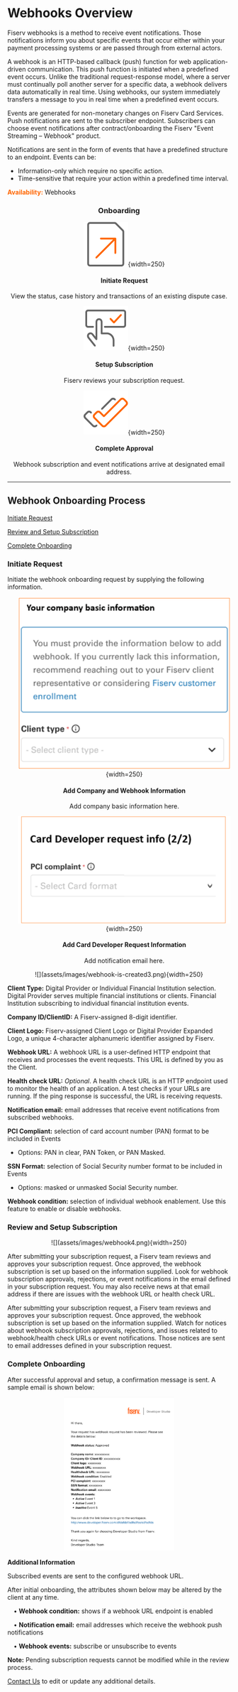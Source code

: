 # Webhooks Overview

Fiserv webhooks is a method to receive event notifications. Those notifications inform you about specific events that occur either within your payment processing systems or are passed through from external actors.

A webhook is an HTTP-based callback (push) function for web application-driven communication. This push function is initiated when a predefined event occurs. Unlike the traditional request-response model, where a server must continually poll another server for a specific data, a webhook delivers data automatically in real time. Using webhooks, our system immediately transfers a message to you in real time when a predefined event occurs.

Events are generated for non-monetary changes on Fiserv Card Services. Push notifications are sent to the subscriber endpoint. Subscribers can choose event notifications after contract/onboarding the Fiserv "Event Streaming – Webhook" product.

Notifications are sent in the form of events that have a predefined structure to an endpoint. Events can be:

 * Information-only which require no specific action.
 * Time-sensitive that require your action within a predefined time interval.

 

**<span style="color:#ff6600;">Availability:</span>** Webhooks

 <h3 style="text-align: center">Onboarding</h3>

<style>
.col-md-4 ul li {
    list-style: none;
}
</style>

<div class="row" style="text-align:center;" markdown=1>
<div class="col-md-4" markdown=1>

*   ![](assets/images/webhook/webhook-initiate-request.png){width=250}
    
    #### Initiate Request
    
   View the status, case history and transactions of an existing dispute case.

</div>
<div class="col-md-4" markdown=1>

*   ![](assets/images/webhook/webhook-setup-subscription.png){width=250}

    #### Setup Subscription
    
    Fiserv reviews your subscription request. 

</div>
<div class="col-md-4" markdown=1>

*   ![](assets/images/webhook/webhook-complete-approval.png){width=250}
    
    #### Complete Approval
    
   Webhook subscription and event notifications arrive at designated email address.
    
</div>
</div>


* * * *

## Webhook Onboarding Process 



<a href="#one">Initiate Request</a>

<a href="#two">Review and Setup Subscription </a>

<a href="#three">Complete Onboarding</a>

<h3 id="one">Initiate Request</h3>

Initiate the webhook onboarding request by supplying the following information.

<style>
.col-md-4 ul li {
    list-style: none;
}
</style>

<div class="row" style="text-align:center;" markdown=1>
<div class="col-md-4" markdown=1>

*   ![](assets/images/Add-Webhook-Information.png){width=250}
    
    #### Add Company and Webhook Information
    
    Add company basic information here.

</div>

<div class="col-md-4" markdown=1>

*   ![](assets/images/Add-Card-Developer-RequestInformation.png){width=250}
    
    #### Add Card Developer Request Information

    Add notification email here.
    
</div>
</div>
<div class="row" style="text-align:center;"  markdown=1>
![](assets/images/webhook-is-created3.png){width=250}
</div>

**Client Type:** Digital Provider or Individual Financial Institution selection. Digital Provider serves multiple financial institutions or clients. Financial Institution subscribing to individual financial institution events.

**Company ID/ClientID:** A Fiserv-assigned 8-digit identifier.

**Client Logo:** Fiserv-assigned Client Logo or Digital Provider Expanded Logo, a unique 4-character alphanumeric identifier assigned by Fiserv.

**Webhook URL:** A webhook URL is a user-defined HTTP endpoint that receives and processes the event requests. This URL is defined by you as the Client.

**Health check URL:** _Optional_. A health check URL is an HTTP endpoint used to monitor the health of an application. A test checks if your URLs are running. If the ping response is successful, the URL is receiving requests.

**Notification email:** email addresses that receive event notifications from subscribed webhooks.

**PCI Compliant:** selection of card account number (PAN) format to be included in Events 
   - Options: PAN in clear, PAN Token, or PAN Masked.

**SSN Format:** selection of Social Security number format to be included in Events 
   - Options: masked or unmasked Social Security number.

**Webhook condition:** selection of individual webhook enablement. Use this feature to enable or disable webhooks.

<h3 id="two">Review and Setup Subscription</h3>

<div class="row" style="text-align:center;" markdown=1>
![](assets/images/webhook4.png){width=250}
 </div>


After submitting your subscription request, a Fiserv team reviews and approves your subscription request. Once approved, the webhook subscription is set up based on the information supplied. Look for webhook subscription approvals, rejections, or event notifications in the email defined in your subscription request. You may also receive news at that email address if there are issues with the webhook URL or health check URL.

After submitting your subscription request, a Fiserv team reviews and approves your subscription request. Once approved, the webhook subscription is set up based on the information supplied. Watch for notices about webhook subscription approvals, rejections, and issues related to webhook/health check URLs or event notifications. Those notices are sent to email addresses defined in your subscription request.


<h3 id="three">Complete Onboarding</h3>

After successful approval and setup, a confirmation message is sent. A sample email is shown below: 




<div class="row" style="text-align:center;" markdown=1>
<img src="./assets/images/webhook-status-approved.png"  width="250"/>
</div>


**Additional Information**

Subscribed events are sent to the configured webhook URL.

After initial onboarding, the attributes shown below may be altered by the client at any time.

&emsp;• **Webhook condition:** shows if a webhook URL endpoint is enabled

&emsp;• **Notification email:** email addresses which receive the webhook push notifications

&emsp;• **Webhook events:** subscribe or unsubscribe to events

**Note:** Pending subscription requests cannot be modified while in the review process.

[Contact Us](https://www.fiserv.com/en/about-fiserv/contact-us.html) to edit or update any additional details.
